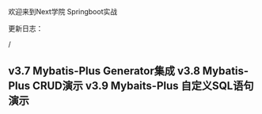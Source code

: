 欢迎来到Next学院 Springboot实战

更新日志：

/

v3.7 Mybatis-Plus Generator集成
v3.8 Mybatis-Plus CRUD演示
v3.9 Mybaits-Plus 自定义SQL语句演示
-----------------------------------------------